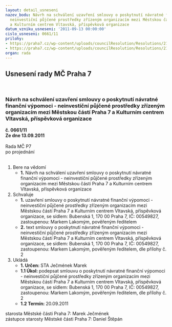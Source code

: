 ```yaml
---
layout: detail_usneseni
nazev_bodu: Návrh na schválení uzavření smlouvy o poskytnutí návratné finanční výpomoci  -
  neinvestiční půjčené prostředky zřízeným organizacím mezi Městskou částí Praha 7
  a Kulturním centrem Vltavská, příspěvková organizace
datum_vzniku_usneseni: '2011-09-13 00:00:00'
cislo_usneseni: 0661/11
prilohy:
- https://praha7.cz/wp-content/uploads/councilResolution/Resolutions/21364/43-11-usnesen%c3%ad_zm%c4%8d_z_12.9.2011.doc
- https://praha7.cz/wp-content/uploads/councilResolution/Resolutions/21364/43-11-vltavsk%c3%a1_-_p%c5%afj%c4%8dka_-_smlouva_2011z%c3%a1%c5%99%c3%ad_(3)_ofi.doc
organ: rada
---
```

<div id="ucUsn_pList" class="usn">
	<span><h2>Usnesení rady MČ Praha 7 </h2>
<br></span><div class="standBody">
<span><h3>Návrh na schválení uzavření smlouvy o poskytnutí návratné finanční výpomoci  - neinvestiční půjčené prostředky zřízeným organizacím mezi Městskou částí Praha 7 a Kulturním centrem Vltavská, příspěvková organizace</h3></span><div class="center">
		<strong>č. 0661/11</strong><br>
	</div>
<div class="center">
		<strong>Ze dne 13.09.2011</strong><br><br>
	</div>Rada MČ P7<br> po projednání<br><br><ol>
<li>Bere na vědomí<ul><li>
<strong>1.</strong> Návrh na schválení uzavření smlouvy o poskytnutí návratné finanční výpomoci  - neinvestiční půjčené prostředky zřízeným organizacím mezi Městskou částí Praha 7 a Kulturním centrem Vltavská, příspěvková organizace</li></ul>
</li>
<li>Schvaluje<ul>
<li>
<strong>1.</strong> uzavření smlouvy o poskytnutí návratné finanční  výpomoci - neinvestiční půjčené prostředky zřízeným organizacím mezi Městskou částí Praha 7 a Kulturním centrem Vltavská, příspěvková organizace, se sídlem: Bubenská 1, 170 00 Praha 7, IČ: 00549827, zastoupenou: Markem Lakomým, pověřeným ředitelem</li>
<li>
<strong>2.</strong> text smlouvy o poskytnutí návratné finanční  výpomoci - neinvestiční půjčené prostředky zřízeným organizacím mezi Městskou částí Praha 7 a Kulturním centrem Vltavská, příspěvková organizace, se sídlem:  Bubenská 1, 170 00 Praha 7, IČ: 00549827, zastoupenou: Markem Lakomým, pověřeným ředitelem, dle přílohy č. 2          </li>
</ul>
</li>
<li>Ukládá<ul>
<li>
<strong>1. Určen: </strong>STA Ječmének Marek</li>
<li>
<strong>1.1 Úkol: </strong>podepsat smlouvu o poskytnutí návratné finanční  výpomoci - neinvestiční půjčené prostředky zřízeným organizacím mezi Městskou částí Praha 7 a Kulturním centrem Vltavská, příspěvková organizace, se sídlem:  Bubenská 1, 170 00 Praha 7, IČ: 00549827, zastoupenou: Markem Lakomým, pověřeným ředitelem, dle přílohy č. 2</li>
<li>
<strong>1.2 Termín: </strong>20.09.2011</li>
</ul>
</li>
</ol>starosta Městské části Praha 7: Marek Ječmének<br>zástupce starosty Městské části Praha 7: Daniel Štěpán 
</div>
</div>